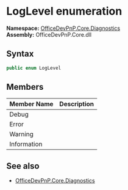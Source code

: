 # LogLevel  enumeration
  

**Namespace:** [OfficeDevPnP.Core.Diagnostics](OfficeDevPnP.Core.Diagnostics.md)  
**Assembly:** OfficeDevPnP.Core.dll  
## Syntax
```C#
public enum LogLevel
```
## Members
|**Member Name**|**Description**|
|:-----|:-----|
| Debug | 
| Error | 
| Warning | 
| Information | 

## See also
- [OfficeDevPnP.Core.Diagnostics](OfficeDevPnP.Core.Diagnostics.md)
